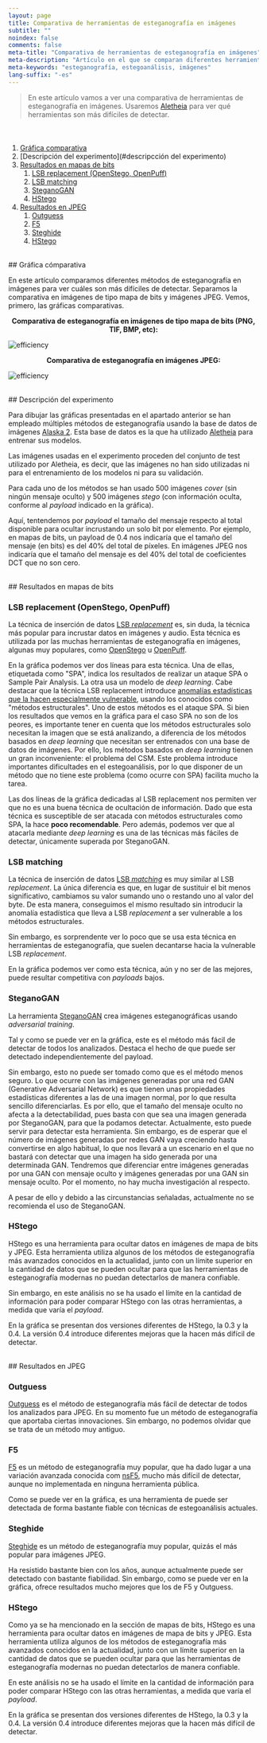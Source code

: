 ```yaml
---
layout: page
title: Comparativa de herramientas de esteganografía en imágenes
subtitle: "" 
noindex: false
comments: false
meta-title: "Comparativa de herramientas de esteganografía en imágenes"
meta-description: "Artículo en el que se comparan diferentes herramientas de esteganografía en imágenes para ver cuáles son más difíciles de detectar."
meta-keywords: "esteganografía, estegoanálisis, imágenes"
lang-suffix: "-es"
---
```


> En este artículo vamos a ver una comparativa de herramientas de esteganografía
> en imágenes. Usaremos 
> [Aletheia](https://github.com/daniellerch/aletheia) para ver qué herramientas
> son más difíciles de detectar.

<style>
    [id]::before {
        content: '';
        display: block;
        height:      70px;
        margin-top: -70px;
        visibility: hidden;
    }
</style>

<div class='menu' style='margin-top:50px'></div>

1. [Gráfica comparativa](#gráfica-comparativa)
2. [Descripción del experimento](#descripcción del experimento)
3. [Resultados en mapas de bits](#resultados-en-mapas-de-bits)
   1. [LSB replacement (OpenStego, OpenPuff)](#lsb-replacement-openstego-openpuff)
   2. [LSB matching](#lsb-matching)
   3. [SteganoGAN](#steganogan)
   4. [HStego](#hstego)
4. [Resultados en JPEG](#resultados-en-jpeg)
   1. [Outguess](#outguess)
   2. [F5](#F5)
   3. [Steghide](#steghide)
   4. [HStego](#hstego)

<br>
## Gráfica cómparativa

En este artículo comparamos diferentes métodos de esteganografía en imágenes
para ver cuáles son más difíciles de detectar. Separamos la comparativa en
imágenes de tipo mapa de bits y imágenes JPEG. Vemos, primero, las gráficas
comparativas.


<center><b>
Comparativa de esteganografía en imágenes de tipo mapa de bits (PNG, TIF, BMP, etc):
</b></center>

![efficiency](/stego/aletheia/resources/tool_comparison.png?style=centerme)


<center><b>
Comparativa de esteganografía en imágenes JPEG:
</b></center>

![efficiency](/stego/aletheia/resources/tool_comparison_jpeg.png?style=centerme)


<br>
## Descripción del experimento

Para dibujar las gráficas presentadas en el apartado anterior se han empleado
múltiples métodos de esteganografía usando la base de datos de imágenes
[Alaska 2](https://www.kaggle.com/c/alaska2-image-steganalysis). 
Esta base de datos es la que ha utilizado 
[Aletheia](https://github.com/daniellerch/aletheia) 
para entrenar sus modelos. 

Las imágenes usadas en el experimento proceden del conjunto de test utilizado
por Aletheia, es decir, que las imágenes no han sido utilizadas ni para el
entrenamiento de los modelos ni para su validación.

Para cada uno de los métodos se han usado 500 imágenes *cover* (sin ningún
mensaje oculto) y 500 imágenes *stego* (con información oculta, conforme al
*payload* indicado en la gráfica).

Aquí, tentendemos por *payload* el tamaño del mensaje respecto al total 
disponible para ocultar incrustando un solo bit por elemento. Por ejemplo,
en mapas de bits, un payload de 0.4 nos indicaría que el tamaño del mensaje
(en bits) es del 40% del total de píxeles. En imágenes JPEG nos indicaría que
el tamaño del mensaje es del 40% del total de coeficientes DCT que no son cero.


<br>
## Resultados en mapas de bits

### LSB replacement (OpenStego, OpenPuff)

La técnica de inserción de datos 
[LSB *replacement*](/stego/lab/intro/lsb-es/#incrustación-de-la-información-con-lsb-replacement)
es, sin duda, la técnica más popular para incrustar datos en imágenes y audio.
Esta técnica es utilizada por las muchas herramientas de esteganografía
en imágenes, algunas muy populares, como [OpenStego](https://www.openstego.com/) 
u [OpenPuff](https://embeddedsw.net/OpenPuff_Steganography_Home.html).

En la gráfica podemos ver dos líneas para esta técnica. Una de ellas, etiquetada
como "SPA", indica los resultados de realizar un ataque SPA o Sample Pair
Analysis. La otra usa un modelo de *deep learning*. Cabe destacar que la
técnica LSB replacement introduce [anomalías estadísticas que la hacen
especialmente vulnerable](/stego/lab/intro/lsb-es/#los-peligros-del-lsb-replacement),
usando los conocidos como "métodos estructurales". Uno de estos métodos es el
ataque SPA. Si bien los resultados que vemos en la gráfica para el caso SPA
no son de los peores, es importante tener en cuenta que los métodos estructurales
solo necesitan la imagen que se está analizando, a diferencia de los métodos
basados en *deep learning* que necesitan ser entrenados con una base de datos
de imágenes. Por ello, los métodos basados en *deep learning* tienen un gran
inconveniente: el problema del CSM. Este problema introduce importantes 
dificultades en el estegoanálisis, por lo que disponer de un método que no
tiene este problema (como ocurre con SPA) facilita mucho la tarea.

Las dos líneas de la gráfica dedicadas al LSB replacement nos permiten ver que 
no es una buena técnica de ocultación de información. Dado que esta técnica es 
susceptible de ser atacada con métodos estructurales como SPA, la hace 
**poco recomendable**. Pero además, podemos ver que al atacarla mediante 
*deep learning* es una de las técnicas más fáciles de detectar, únicamente 
superada por SteganoGAN.


### LSB matching

La técnica de inserción de datos 
[LSB *matching*](/stego/lab/intro/lsb-es/#incrustación-de-la-información-con-lsb-matching)
es muy similar al LSB *replacement*. La única diferencia es que, en lugar
de sustituir el bit menos significativo, cambiamos su valor sumando uno 
o restando uno al valor del byte. De esta manera, conseguimos el mismo 
resultado sin introducir la anomalía estadística que lleva a LSB *replacement*
a ser vulnerable a los métodos estructurales.

Sin embargo, es sorprendente ver lo poco que se usa esta técnica en herramientas
de esteganografía, que suelen decantarse hacia la vulnerable LSB *replacement*. 

En la gráfica podemos ver como esta técnica, aún y no ser de las mejores,
puede resultar competitiva con *payloads* bajos.


### SteganoGAN

La herramienta [SteganoGAN](https://github.com/DAI-Lab/SteganoGAN)
crea imágenes esteganográficas usando *adversarial training*.

Tal y como se puede ver en la gráfica, este es el método más fácil de 
detectar de todos los analizados. Destaca el hecho de que puede ser detectado
independientemente del payload. 

Sin embargo, esto no puede ser tomado como que es el método menos seguro. 
Lo que ocurre con las imágenes generadas por una red GAN 
(Generative Adversarial Network) es que tienen
unas propiedades estadísticas diferentes a las de una imagen normal, por lo
que resulta sencillo diferenciarlas. Es por ello, que el tamaño del mensaje
oculto no afecta a la detectabilidad, pues basta con que sea una imagen
generada por SteganoGAN, para que la podamos detectar. Actualmente, esto
puede servir para detectar esta herramienta. Sin embargo, es de esperar que
el número de imágenes generadas por redes GAN vaya creciendo hasta convertirse
en algo habitual, lo que nos llevará a un escenario en el que no bastará
con detectar que una imagen ha sido generada por una determinada GAN. 
Tendremos que diferenciar entre imágenes generadas por una GAN con mensaje 
oculto y imágenes generadas por una GAN sin mensaje oculto. Por el momento, 
no hay mucha investigación al respecto.

A pesar de ello y debido a las circunstancias señaladas, actualmente no se 
recomienda el uso de SteganoGAN.


### HStego

HStego es una herramienta para ocultar datos en imágenes de mapa de bits y 
JPEG. Esta herramienta utiliza algunos de los métodos de esteganografía más 
avanzados conocidos en la actualidad, junto con un límite superior en la 
cantidad de datos que se pueden ocultar para que las herramientas de 
esteganografía modernas no puedan detectarlos de manera confiable.

Sin embargo, en este análisis no se ha usado el límite en la cantidad de
información para poder comparar HStego con las otras herramientas, a medida
que varía el *payload*.

En la gráfica se presentan dos versiones diferentes de HStego, la 0.3 y la
0.4. La versión 0.4 introduce diferentes mejoras que la hacen más difícil de
detectar.



<br>
## Resultados en JPEG

### Outguess

[Outguess](https://en.wikipedia.org/wiki/OutGuess) es el método de 
esteganografía más fácil de detectar de todos los analizados para JPEG.
En su momento fue un método de esteganografía que aportaba ciertas
innovaciones. Sin embargo, no podemos olvidar que se trata de un método
muy antiguo.


### F5
[F5](https://github.com/daniellerch/stego-collection/tree/master/F5) es un 
método de esteganografía muy popular, que ha dado lugar a una variación
avanzada conocida com [nsF5](https://dde.binghamton.edu/download/nsf5simulator/), 
mucho más difícil de detectar, aunque no implementada en ninguna herramienta pública.

Como se puede ver en la gráfica, es una herramienta de puede ser detectada
de forma bastante fiable con técnicas de estegoanálisis actuales.

### Steghide

[Steghide](https://steghide.sourceforge.net/) es un método de esteganografía
muy popular, quizás el más popular para imágenes JPEG. 

Ha resistido bastante bien con los años, aunque actualmente puede ser
detectado con bastante fiabilidad. Sin embargo, como se puede ver en la
gráfica, ofrece resultados mucho mejores que los de F5 y Outguess.


### HStego

Como ya se ha mencionado en la sección de mapas de bits, HStego es una 
herramienta para ocultar datos en imágenes de mapa de bits y 
JPEG. Esta herramienta utiliza algunos de los métodos de esteganografía más 
avanzados conocidos en la actualidad, junto con un límite superior en la 
cantidad de datos que se pueden ocultar para que las herramientas de 
esteganografía modernas no puedan detectarlos de manera confiable.

En este análisis no se ha usado el límite en la cantidad de
información para poder comparar HStego con las otras herramientas, a medida
que varía el *payload*.

En la gráfica se presentan dos versiones diferentes de HStego, la 0.3 y la
0.4. La versión 0.4 introduce diferentes mejoras que la hacen más difícil de
detectar.






